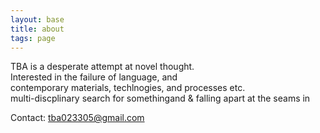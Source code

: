 ```yaml
---
layout: base
title: about
tags: page
---
```


TBA is a desperate attempt at novel thought.  
Interested in the failure of language, and  
contemporary materials, techlnogies, and processes etc.  
multi-discplinary search for somethingand & falling apart at the seams in

Contact: tba023305@gmail.com